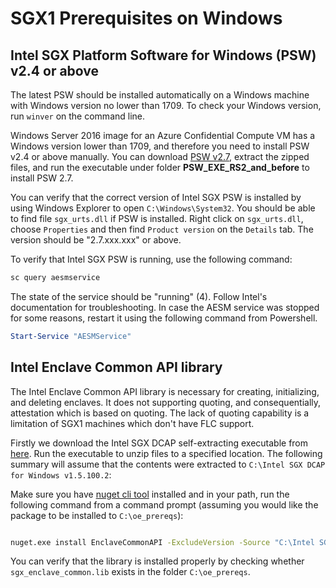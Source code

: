 # SGX1 Prerequisites on Windows

## Intel SGX Platform Software for Windows (PSW) v2.4 or above

The latest PSW should be installed automatically on a Windows machine with Windows
version no lower than 1709. To check your Windows version, run `winver` on the
command line.

Windows Server 2016 image for an Azure Confidential Compute VM has a Windows version
lower than 1709, and therefore you need to install PSW v2.4 or above manually.
You can download [PSW v2.7](http://registrationcenter-download.intel.com/akdlm/irc_nas/16115/Intel%20SGX%20PSW%20for%20Windows%20v2.7.100.2.exe),
extract the zipped files, and run the executable under folder **PSW_EXE_RS2_and_before**
to install PSW 2.7.

You can verify that the correct version of Intel SGX PSW is installed by using
Windows Explorer to open `C:\Windows\System32`. You should be able to find
file `sgx_urts.dll` if PSW is installed. Right click on `sgx_urts.dll`,
choose `Properties` and then find `Product version` on the `Details` tab.
The version should be "2.7.xxx.xxx" or above.

To verify that Intel SGX PSW is running, use the following command:

```cmd
sc query aesmservice
```

The state of the service should be "running" (4). Follow Intel's documentation for
troubleshooting. In case the AESM service was stopped for some reasons, restart it
using the following command from Powershell.

```powershell
Start-Service "AESMService"
```

## Intel Enclave Common API library

The Intel Enclave Common API library is necessary for creating, initializing, and deleting enclaves.
It does not supporting quoting, and consequentially, attestation which is based on quoting. The lack
of quoting capability is a limitation of SGX1 machines which don't have FLC support.

Firstly we download the Intel SGX DCAP self-extracting executable from [here](http://registrationcenter-download.intel.com/akdlm/irc_nas/16014/Intel%20SGX%20DCAP%20for%20Windows%20v1.5.100.2.exe). Run the executable to unzip files to a specified location.
The following summary will assume that the contents were extracted to `C:\Intel SGX DCAP for Windows v1.5.100.2`:

Make sure you have [nuget cli tool](https://dist.nuget.org/win-x86-commandline/latest/nuget.exe) installed and in your path,
run the following command from a command prompt (assuming you would like the package to be installed to `C:\oe_prereqs`):
```cmd

nuget.exe install EnclaveCommonAPI -ExcludeVersion -Source "C:\Intel SGX DCAP for Windows v1.5.100.2\nuget" -OutputDirectory C:\path\to\where\you\would\like\to\install\intel_nuget_packages

```

You can verify that the library is installed properly by checking whether `sgx_enclave_common.lib` exists in the folder `C:\oe_prereqs`.
